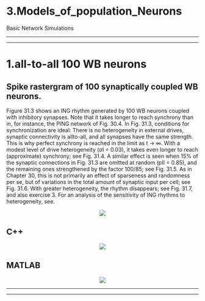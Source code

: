 # 3.Models_of_population_Neurons
Basic Network Simulations

__________________________________________________________________
--------------------------------------------------------------

# 1.all-to-all 100 WB neurons
## Spike rastergram of 100 synaptically coupled WB neurons.

Figure 31.3 shows an ING rhythm generated by 100 WB neurons coupled with inhibitory synapses. Note that it takes longer to reach synchrony than in, for instance, the PING network of Fig. 30.4. In Fig. 31.3, conditions for synchronization are ideal: There is no heterogeneity in external drives, synaptic connectivity is allto-all, and all synapses have the same strength. This is why perfect synchrony is reached in the limit as t → ∞. With a modest level of drive heterogeneity (σI = 0.03), it takes even longer to reach (approximate) synchrony; see Fig. 31.4. A similar effect is seen when 15% of the synaptic connections in Fig. 31.3 are omitted at random (pII = 0.85), and the remaining ones strengthened by the factor 100/85; see Fig. 31.5. As in Chapter 30, this is not primarily an effect of sparseness and randomness per se, but of variations in the total amount of synaptic input per cell; see Fig. 31.6. With greater heterogeneity, the rhythm disappears; see Fig. 31.7, and also exercise 3. For an analysis of the sensitivity of ING rhythms to heterogeneity, see.

<p align="center">
 <img src="https://github.com/aliseif321/3.Models_of_population_Neurons/blob/main/1.____(WB)____all-to-all/Book/Untitled.png?raw=true" >
 </p>
 
 ## C++
 
 <p align="center">
 <img src="https://github.com/aliseif321/3.Models_of_population_Neurons/blob/main/1.____(WB)____all-to-all/C++/Picture/Untitled.png?raw=true" >
 </p>


 ## MATLAB
 
  <p align="center">
 <img src="https://github.com/aliseif321/3.Models_of_population_Neurons/blob/main/1.____(WB)____all-to-all/MATLAB/Picture/Untitled.png?raw=true" >
 </p>



------------------------------------------------------
_______________________________________________________
